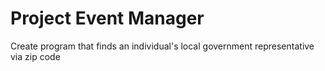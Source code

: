 # Project Event Manager
Create  program that finds an individual's local government representative via zip code
